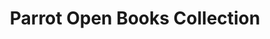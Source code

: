 ---
title: Parrot Open Books Collection
description:
url: https://mirror.parrot.sh/parrot/misc/openbooks/
image:
    # url: '/assets/images/cafe.png'
    # alt: 'Cafe'
tags: ['learn', 'linux', 'training', 'tutorial']
pubDate: 2023-11-09
draft: false
---